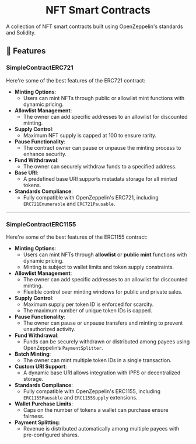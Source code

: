 <h1 align="center" id="title">NFT Smart Contracts</h1>

<p id="description">A collection of NFT smart contracts built using OpenZeppelin's standards and Solidity.</p>

<h2>🧐 Features</h2>

### **SimpleContractERC721**

Here're some of the best features of the ERC721 contract:

*   **Minting Options**: 
    - Users can mint NFTs through public or allowlist mint functions with dynamic pricing.
*   **Allowlist Management**: 
    - The owner can add specific addresses to an allowlist for discounted minting.
*   **Supply Control**: 
    - Maximum NFT supply is capped at 100 to ensure rarity.
*   **Pause Functionality**: 
    - The contract owner can pause or unpause the minting process to enhance security.
*   **Fund Withdrawal**: 
    - The owner can securely withdraw funds to a specified address.
*   **Base URI**: 
    - A predefined base URI supports metadata storage for all minted tokens.
*   **Standards Compliance**: 
    - Fully compatible with OpenZeppelin's ERC721, including `ERC721Enumerable` and `ERC721Pausable`.

---

### **SimpleContractERC1155**

Here're some of the best features of the ERC1155 contract:

*   **Minting Options**: 
    - Users can mint NFTs through **allowlist** or **public mint** functions with dynamic pricing.
    - Minting is subject to wallet limits and token supply constraints.
*   **Allowlist Management**: 
    - The owner can add specific addresses to an allowlist for discounted minting.
    - Flexible control over minting windows for public and private sales.
*   **Supply Control**: 
    - Maximum supply per token ID is enforced for scarcity.
    - The maximum number of unique token IDs is capped.
*   **Pause Functionality**: 
    - The owner can pause or unpause transfers and minting to prevent unauthorized activity.
*   **Fund Withdrawal**: 
    - Funds can be securely withdrawn or distributed among payees using OpenZeppelin’s `PaymentSplitter`.
*   **Batch Minting**: 
    - The owner can mint multiple token IDs in a single transaction.
*   **Custom URI Support**: 
    - A dynamic base URI allows integration with IPFS or decentralized storage.
*   **Standards Compliance**: 
    - Fully compatible with OpenZeppelin's ERC1155, including `ERC1155Pausable` and `ERC1155Supply` extensions.
*   **Wallet Purchase Limits**: 
    - Caps on the number of tokens a wallet can purchase ensure fairness.
*   **Payment Splitting**: 
    - Revenue is distributed automatically among multiple payees with pre-configured shares.

